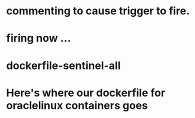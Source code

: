 # commenting to cause trigger to fire.
# firing now ...


# dockerfile-sentinel-all
# Here's where our dockerfile for oraclelinux containers goes
